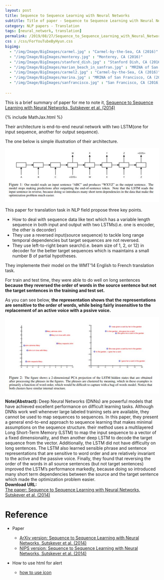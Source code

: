 ```yaml
---
layout: post
title: Sequence to Sequence Learning with Neural Networks
subtitle: Title of paper - Sequence to Sequence Learning with Neural Networks
category: NLP papers - Translation
tags: [neural_network, translation]
permalink: /2019/08/27/Sequence_to_Sequence_Learning_with_Neural_Networks/
css : /css/ForYouTubeByHyun.css
bigimg: 
  - "/img/Image/BigImages/carmel.jpg" : "Carmel-by-the-Sea, CA (2016)"
  - "/img/Image/BigImages/monterey.jpg" : "Monterey, CA (2016)"
  - "/img/Image/BigImages/stanford_dish.jpg" : "Stanford Dish, CA (2016)"
  - "/img/Image/BigImages/marian_beach_in_sanfran.jpg" : "MRINA of San Francisco, CA (2016)"
  - "/img/Image/BigImages/carmel2.jpg" : "Carmel-by-the-Sea, CA (2016)"
  - "/img/Image/BigImages/marina.jpg" : "MRINA of San Francisco, CA (2016)"
  - "/img/Image/BigImages/sanfrancisco.jpg" : "San Francisco, CA (2016)"
  
---
```


This is a brief summary of paper for me to note it, [Sequence to Sequence Learning with Neural Networks, Sutskever et al. (2014)](https://arxiv.org/abs/1409.3215) 

{% include MathJax.html %}

Their architecture is end-to-end neural network with two LSTM(one for input sequence, another for output sequence). 

The one below is simple illustration of their architecture.

![Sutskever et al. (2014)](/img/Image/NaturalLanguageProcessing/NLPLabs/Paper_Investigation/Translation/2019-08-27-Sequence_to_Sequence_Learning_with_Neural_Networks/sequence_to_sequence_learning_with_neural_networks.JPG)

This paper for translation task in NLP field propose three key points.

 - How to deal with sequence data like text which has a variable length sequence in both input and output with two LSTMs(i.e. one is encoder, the other is decorder)
 - They use a reversed input(source sequence) to tackle long range temporal dependencies but target sequences are not reversed.
 - They use left-to-right beam search(i.e. beam size of 1, 2, or 12) in decoder for the better target sequences which is maaintains a small number B of partial hypotheses.

They implemente their model on the WMT'14 English to French translation task.

For train and test time, they were able to do well on long sentences **because they reversed the order of words in the source sentence but not the target sentences in the training and test set.**

As you can see below, **the representation shows that the representations are sensitive to the order of words, while being fairly insensitive to the replacement of an active voice with a pssive voice.**

![Sutskever et al. (2014)](/img/Image/NaturalLanguageProcessing/NLPLabs/Paper_Investigation/Translation/2019-08-27-Sequence_to_Sequence_Learning_with_Neural_Networks/sequence_to_sequence_learning_with_neural_networks_pca.JPG)

<div class="alert alert-info" role="alert"><i class="fa fa-info-circle"></i> <b>Note(Abstract): </b>
Deep Neural Networks (DNNs) are powerful models that have achieved excellent performance on difficult learning tasks. Although DNNs work well whenever large labeled training sets are available, they cannot be used to map sequences to sequences. In this paper, they present a general end-to-end approach to sequence learning that makes minimal assumptions on the sequence structure. their method uses a multilayered Long Short-Term Memory (LSTM) to map the input sequence to a vector of a fixed dimensionality, and then another deep LSTM to decode the target sequence from the vector. Additionally, the LSTM did not have difficulty on long sentences. The LSTM also learned sensible phrase and sentence representations that are sensitive to word order and are relatively invariant to the active and the passive voice. Finally, they found that reversing the order of the words in all source sentences (but not target sentences) improved the LSTM’s performance markedly, because doing so introduced many short term dependencies between the source and the target sentence which made the optimization problem easier.
</div>
    
<div class="alert alert-success" role="alert"><i class="fa fa-paperclip fa-lg"></i> <b>Download URL: </b><br>
  <a href="https://papers.nips.cc/paper/5346-sequence-to-sequence-learning-with-neural-networks.pdf">The paper: Sequence to Sequence Learning with Neural Networks, Sutskever et al. (2014)</a>
</div>

# Reference 

- Paper 
  - [ArXiv version: Sequence to Sequence Learning with Neural Networks, Sutskever et al. (2014)](https://arxiv.org/abs/1409.3215)
  - [NIPS version: Sequence to Sequence Learning with Neural Networks, Sutskever et al. (2014)](https://papers.nips.cc/paper/5346-sequence-to-sequence-learning-with-neural-networks.pdf)
  
 
- How to use html for alert
  - [how to use icon](http://idratherbewriting.com/documentation-theme-jekyll/mydoc_icons.html)

